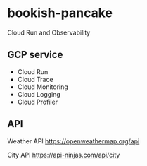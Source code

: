 # bookish-pancake
Cloud Run and Observability

## GCP service
- Cloud Run
- Cloud Trace
- Cloud Monitoring
- Cloud Logging
- Cloud Profiler

## API

Weather API
https://openweathermap.org/api

City API
https://api-ninjas.com/api/city
